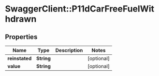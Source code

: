 # SwaggerClient::P11dCarFreeFuelWithdrawn

## Properties
Name | Type | Description | Notes
------------ | ------------- | ------------- | -------------
**reinstated** | **String** |  | [optional] 
**value** | **String** |  | [optional] 

